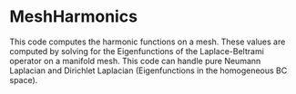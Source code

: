 # MeshHarmonics

This code computes the harmonic functions on a mesh. These values are computed by solving for the Eigenfunctions of the Laplace-Beltrami operator on a manifold mesh. This code can handle pure Neumann Laplacian and Dirichlet Laplacian (Eigenfunctions in the homogeneous BC space). 
